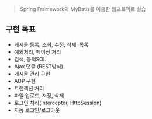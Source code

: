 >Spring Framework와 MyBatis를 이용한 웹프로젝트 실습

## 구현 목표
- 게시물 등록, 조회, 수정, 삭제, 목록
- 예외처리, 페이징 처리
- 검색, 동적SQL
- Ajax 댓글 (REST방식)
- 게시물 관리 구현
- AOP 구현
- 트랜잭션 처리
- 파일 업로드, 저장, 삭제
- 로그인 처리(Interceptor, HttpSession)
- 자동 로그인/로그아웃
